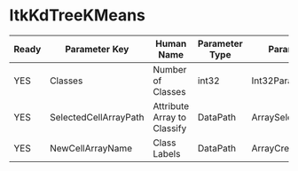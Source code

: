 # ItkKdTreeKMeans

| Ready | Parameter Key | Human Name | Parameter Type | Parameter Class |
|-------|---------------|------------|-----------------|----------------|
| YES | Classes | Number of Classes | int32 | Int32Parameter |
| YES | SelectedCellArrayPath | Attribute Array to Classify | DataPath | ArraySelectionParameter |
| YES | NewCellArrayName | Class Labels | DataPath | ArrayCreationParameter |
